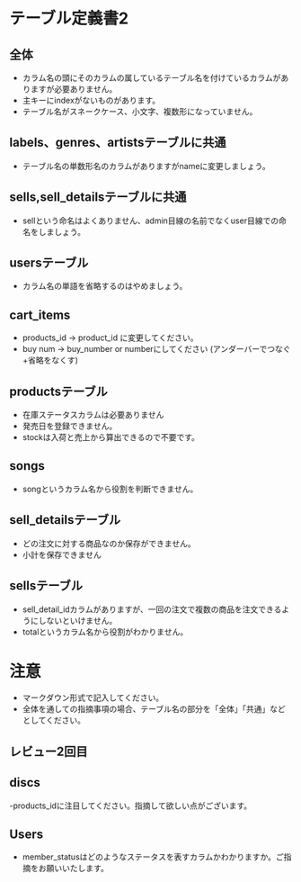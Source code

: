 # テーブル定義書2
## 全体
- カラム名の頭にそのカラムの属しているテーブル名を付けているカラムがありますが必要ありません。
- 主キーにindexがないものがあります。
- テーブル名がスネークケース、小文字、複数形になっていません。

## labels、genres、artistsテーブルに共通
- テーブル名の単数形名のカラムがありますがnameに変更しましょう。

## sells,sell_detailsテーブルに共通
- sellという命名はよくありません、admin目線の名前でなくuser目線での命名をしましょう。

## usersテーブル
- カラム名の単語を省略するのはやめましょう。

## cart_items
- products_id → product_id に変更してください。
- buy num → buy_number or numberにしてください (アンダーバーでつなぐ+省略をなくす)

## productsテーブル
- 在庫ステータスカラムは必要ありません
- 発売日を登録できません。
- stockは入荷と売上から算出できるので不要です。

## songs
- songというカラム名から役割を判断できません。

## sell_detailsテーブル
- どの注文に対する商品なのか保存ができません。
- 小計を保存できません

## sellsテーブル
- sell_detail_idカラムがありますが、一回の注文で複数の商品を注文できるようにしないといけません。
- totalというカラム名から役割がわかりません。

# 注意
* マークダウン形式で記入してください。
* 全体を通しての指摘事項の場合、テーブル名の部分を「全体」「共通」などとしてください。

## レビュー2回目

## discs
-products_idに注目してください。指摘して欲しい点がございます。

## Users
- member_statusはどのようなステータスを表すカラムかわかりますか。ご指摘をお願いいたします。
